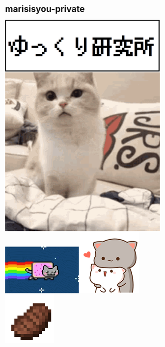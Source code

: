 # marisisyou-private
<img src="ゆっくり研究所2.png"><br>
<img src="mybc-cat-hug.gif">
<img src="nyan-cat-rainbow.gif">
<img src="pat-hug.gif">
<img src="steak.png">
<script src="https://www.google.com/recaptcha/enterprise.js?render=6LdKSzUkAAAAACtZ6BZtTzGBXoRNI5VZLef5xTVU"></script>
<script>
grecaptcha.enterprise.ready(function() {
    grecaptcha.enterprise.execute('6LdKSzUkAAAAACtZ6BZtTzGBXoRNI5VZLef5xTVU', {action: 'login'}).then(function(token) {
       ...
    });
});
</script>
